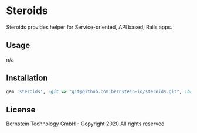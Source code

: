 # Steroids

Steroids provides helper for Service-oriented, API based, Rails apps.

## Usage
n/a

## Installation

```ruby
gem 'steroids', :git => "git@github.com:bernstein-io/steroids.git", :branch => "master"
```

## License

Bernstein Technology GmbH - Copyright 2020 All rights reserved
